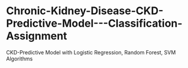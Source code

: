 # Chronic-Kidney-Disease-CKD-Predictive-Model---Classification-Assignment
CKD-Predictive Model with Logistic Regression, Random Forest, SVM Algorithms
